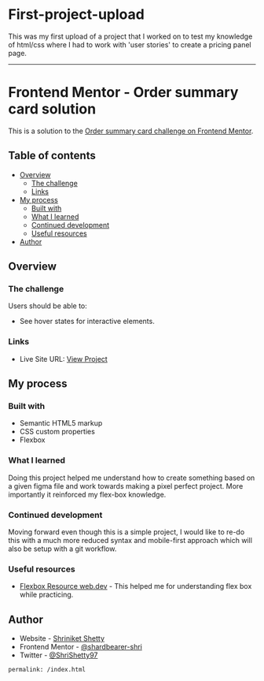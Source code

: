 # First-project-upload

This was my first upload of a project that I worked on to test my knowledge of html/css where  I had to work with 'user stories' to create a pricing panel page.

---

# Frontend Mentor - Order summary card solution

This is a solution to the [Order summary card challenge on Frontend Mentor](https://www.frontendmentor.io/challenges/order-summary-component-QlPmajDUj). 

## Table of contents

- [Overview](#overview)
  - [The challenge](#the-challenge)
  - [Links](#links)
- [My process](#my-process)
  - [Built with](#built-with)
  - [What I learned](#what-i-learned)
  - [Continued development](#continued-development)
  - [Useful resources](#useful-resources)
- [Author](#author)


## Overview

### The challenge

Users should be able to:

- See hover states for interactive elements.

### Links

- Live Site URL: [View Project](https://shardbearer-shri-pricingtemplate.netlify.app/)

## My process

### Built with

- Semantic HTML5 markup
- CSS custom properties
- Flexbox

### What I learned

Doing this project helped me understand how to create something based on a given figma file and work towards making a pixel perfect project. More importantly it reinforced my flex-box knowledge.

### Continued development

Moving forward even though this is a simple project, I would like to re-do this with a much more reduced syntax and mobile-first approach which will also be setup with a git workflow.


### Useful resources

- [Flexbox Resource web.dev](https://web.dev/learn/css/flexbox/) - This helped me for understanding flex box while practicing.

## Author

- Website - [Shriniket Shetty](https://shriniket-shetty.netlify.app/)
- Frontend Mentor - [@shardbearer-shri](https://www.frontendmentor.io/profile/shardbearer-shri)
- Twitter - [@ShriShetty97](https://twitter.com/ShriShetty97)

```
permalink: /index.html
```